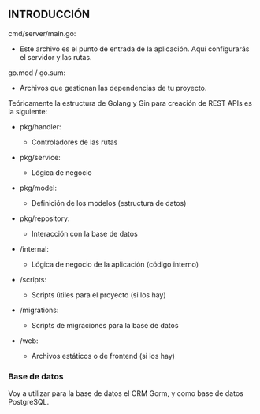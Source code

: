 ## INTRODUCCIÓN

cmd/server/main.go: 

- Este archivo es el punto de entrada de la aplicación. Aquí configurarás el servidor y las rutas.

go.mod / go.sum: 

- Archivos que gestionan las dependencias de tu proyecto.


Teóricamente la estructura de Golang y Gin para creación de REST APIs es la siguiente:

- pkg/handler:

    * Controladores de las rutas

- pkg/service:

    * Lógica de negocio

- pkg/model:

    * Definición de los modelos (estructura de datos)

- pkg/repository:

    * Interacción con la base de datos

- /internal:

    * Lógica de negocio de la aplicación (código interno)

- /scripts:

    * Scripts útiles para el proyecto (si los hay)

- /migrations:

    * Scripts de migraciones para la base de datos

- /web:

    * Archivos estáticos o de frontend (si los hay)


### Base de datos

Voy a utilizar para la base de datos el ORM Gorm, y como base de datos PostgreSQL.